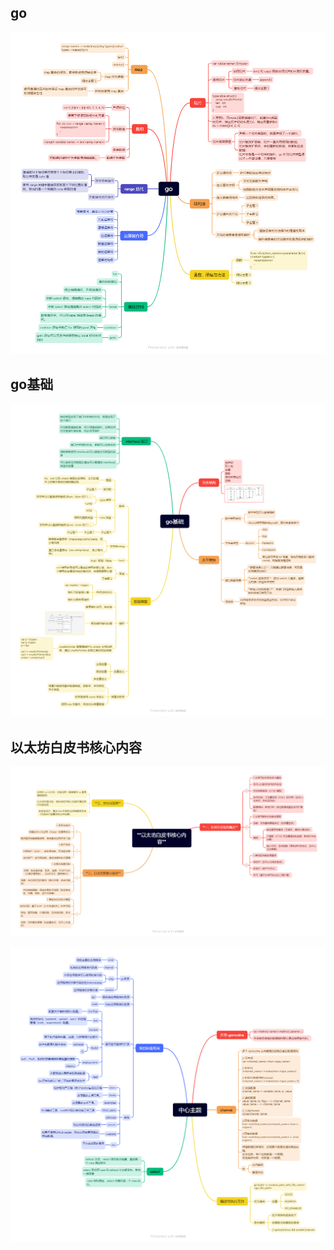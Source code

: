 ## go

![](assets/go.png)

## go基础

![go基础](assets/go基础.png)

## 以太坊白皮书核心内容

![以太坊白皮书核心内容](assets/以太坊白皮书核心内容.png)



![中心主题](assets/中心主题.png)